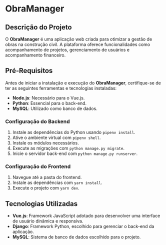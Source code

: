 # ObraManager

## Descrição do Projeto
O **ObraManager** é uma aplicação web criada para otimizar a gestão de obras na construção civil. A plataforma oferece funcionalidades como acompanhamento de projetos, gerenciamento de usuários e acompanhamento financeiro. 

## Pré-Requisitos
Antes de iniciar a instalação e execução do **ObraManager**, certifique-se de ter as seguintes ferramentas e tecnologias instaladas:

- **Node.js**: Necessário para o Vue.js.
- **Python**: Essencial para o back-end.
- **MySQL**: Utilizado como banco de dados.

### Configuração do Backend
1. Instale as dependências do Python usando `pipenv install`.
2. Ative o ambiente virtual com `pipenv shell`.
3. Instale os módulos necessários.
4. Execute as migrações com `python manage.py migrate`.
5. Inicie o servidor back-end com `python manage.py runserver`.

### Configuração do Frontend
1. Navegue até a pasta do frontend.
2. Instale as dependências com `yarn install`.
3. Execute o projeto com `yarn dev`.

## Tecnologias Utilizadas

- **Vue.js**: Framework JavaScript adotado para desenvolver uma interface de usuário dinâmica e responsiva.
- **Django**: Framework Python, escolhido para gerenciar o back-end da aplicação.
- **MySQL**: Sistema de banco de dados escolhido para o projeto.


